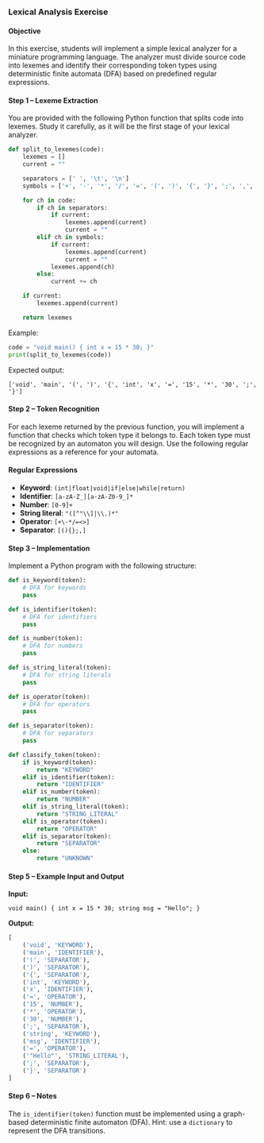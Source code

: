 ### Lexical Analysis Exercise

#### Objective
In this exercise, students will implement a simple lexical analyzer for a miniature programming language. The analyzer must divide source code into lexemes and identify their corresponding token types using deterministic finite automata (DFA) based on predefined regular expressions.

#### Step 1 – Lexeme Extraction
You are provided with the following Python function that splits code into lexemes. Study it carefully, as it will be the first stage of your lexical analyzer.

```python
def split_to_lexemes(code):
    lexemes = []
    current = ""

    separators = [' ', '\t', '\n']
    symbols = ['+', '-', '*', '/', '=', '(', ')', '{', '}', ';', ',', '<', '>']

    for ch in code:
        if ch in separators:
            if current:
                lexemes.append(current)
                current = ""
        elif ch in symbols:
            if current:
                lexemes.append(current)
                current = ""
            lexemes.append(ch)
        else:
            current += ch

    if current:
        lexemes.append(current)

    return lexemes
```

Example:
```python
code = "void main() { int x = 15 * 30; }"
print(split_to_lexemes(code))
```
Expected output:
```
['void', 'main', '(', ')', '{', 'int', 'x', '=', '15', '*', '30', ';', '}']
```

#### Step 2 – Token Recognition
For each lexeme returned by the previous function, you will implement a function that checks which token type it belongs to. Each token type must be recognized by an automaton you will design. Use the following regular expressions as a reference for your automata.

#### Regular Expressions
- **Keyword**: `(int|float|void|if|else|while|return)`
- **Identifier**: `[a-zA-Z_][a-zA-Z0-9_]*`
- **Number**: `[0-9]+`
- **String literal**: `"([^"\\]|\\.)*"`
- **Operator**: `[+\-*/=<>]`
- **Separator**: `[(){};,]`

#### Step 3 – Implementation
Implement a Python program with the following structure:

```python
def is_keyword(token):
    # DFA for keywords
    pass

def is_identifier(token):
    # DFA for identifiers
    pass

def is_number(token):
    # DFA for numbers
    pass

def is_string_literal(token):
    # DFA for string literals
    pass

def is_operator(token):
    # DFA for operators
    pass

def is_separator(token):
    # DFA for separators
    pass

def classify_token(token):
    if is_keyword(token):
        return "KEYWORD"
    elif is_identifier(token):
        return "IDENTIFIER"
    elif is_number(token):
        return "NUMBER"
    elif is_string_literal(token):
        return "STRING_LITERAL"
    elif is_operator(token):
        return "OPERATOR"
    elif is_separator(token):
        return "SEPARATOR"
    else:
        return "UNKNOWN"
```

#### Step 5 – Example Input and Output
**Input:**
```
void main() { int x = 15 * 30; string msg = "Hello"; }
```

**Output:**
```python
[
    ('void', 'KEYWORD'),
    ('main', 'IDENTIFIER'),
    ('(', 'SEPARATOR'),
    (')', 'SEPARATOR'),
    ('{', 'SEPARATOR'),
    ('int', 'KEYWORD'),
    ('x', 'IDENTIFIER'),
    ('=', 'OPERATOR'),
    ('15', 'NUMBER'),
    ('*', 'OPERATOR'),
    ('30', 'NUMBER'),
    (';', 'SEPARATOR'),
    ('string', 'KEYWORD'),
    ('msg', 'IDENTIFIER'),
    ('=', 'OPERATOR'),
    ('"Hello"', 'STRING_LITERAL'),
    (';', 'SEPARATOR'),
    ('}', 'SEPARATOR')
]
```

#### Step 6 – Notes
The `is_identifier(token)` function must be implemented using a graph-based deterministic finite automaton (DFA).
Hint: use a `dictionary` to represent the DFA transitions.

